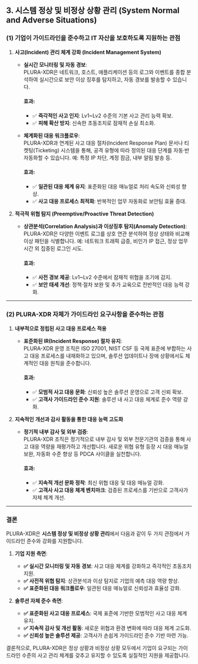 ## **3. 시스템 정상 및 비정상 상황 관리** (System Normal and Adverse Situations)

### (1) 기업이 가이드라인을 준수하고 IT 자산을 보호하도록 지원하는 관점

1. **사고(Incident) 관리 체계 강화 (Incident Management System)**  
   - **실시간 모니터링 및 자동 경보**:  
     PLURA-XDR은 네트워크, 호스트, 애플리케이션 등의 로그와 이벤트를 종합 분석하여 실시간으로 보안 이상 징후를 탐지하고, 자동 경보를 발송할 수 있습니다.  
     
     #### 효과:
     - ✅ **즉각적인 사고 인지**: Lv1~Lv2 수준의 기본 사고 관리 능력 확보.  
     - ✅ **피해 확산 방지**: 신속한 초동조치로 잠재적 손실 최소화.  

   - **체계화된 대응 워크플로우**:  
     PLURA-XDR과 연계된 사고 대응 절차(Incident Response Plan) 문서나 티켓팅(Ticketing) 시스템을 통해, 공격 유형에 따라 정의된 대응 단계를 자동·반자동화할 수 있습니다. 예: 특정 IP 차단, 계정 잠금, 내부 알림 발송 등.  
     
     #### 효과:
     - ✅ **일관된 대응 체계 유지**: 표준화된 대응 매뉴얼로 처리 속도와 신뢰성 향상.  
     - ✅ **사고 대응 프로세스 최적화**: 반복적인 업무 자동화로 보안팀 효율 증대.  

2. **적극적 위협 탐지 (Preemptive/Proactive Threat Detection)**  
   - **상관분석(Correlation Analysis)과 이상징후 탐지(Anomaly Detection)**:  
     PLURA-XDR은 다양한 이벤트 로그를 상호 연관 분석하여 정상 상태와 비교해 이상 패턴을 식별합니다. 예: 네트워크 트래픽 급증, 비인가 IP 접근, 정상 업무시간 외 집중된 로그인 시도.  
     
     #### 효과:
     - ✅ **사전 경보 제공**: Lv1~Lv2 수준에서 잠재적 위협을 조기에 감지.  
     - ✅ **보안 태세 개선**: 정책·절차 보완 및 추가 교육으로 전반적인 대응 능력 강화.  

---

### (2) PLURA-XDR 자체가 가이드라인 요구사항을 준수하는 관점

1. **내부적으로 정립된 사고 대응 프로세스 적용**  
   - **표준화된 IR(Incident Response) 절차 유지**:  
     PLURA-XDR 운영 조직은 ISO 27001, NIST CSF 등 국제 표준에 부합하는 사고 대응 프로세스를 내재화하고 있으며, 솔루션 업데이트나 장애 상황에서도 체계적인 대응 원칙을 준수합니다.  
     
     #### 효과:
     - ✅ **모범적 사고 대응 문화**: 신뢰성 높은 솔루션 운영으로 고객 신뢰 확보.  
     - ✅ **고객사 가이드라인 준수 지원**: 솔루션 내 사고 대응 체계로 준수 역량 강화.  

2. **지속적인 개선과 감사 활동을 통한 대응 능력 고도화**  
   - **정기적 내부 감사 및 외부 검증**:  
     PLURA-XDR 조직은 정기적으로 내부 감사 및 외부 전문기관의 검증을 통해 사고 대응 역량을 재평가하고 개선합니다. 새로운 위협 유형 등장 시 대응 매뉴얼 보완, 자동화 수준 향상 등 PDCA 사이클을 실천합니다.  
     
     #### 효과:
     - ✅ **지속적 개선 문화 정착**: 최신 위협 대응 및 대응 매뉴얼 강화.  
     - ✅ **고객사 사고 대응 체계 벤치마크**: 검증된 프로세스를 기반으로 고객사가 자체 체계 개선.  

---

### 결론

PLURA-XDR은 **시스템 정상 및 비정상 상황 관리**에서 다음과 같이 두 가지 관점에서 가이드라인 준수와 강화를 지원합니다.

1. **기업 지원 측면**:  
   - **✅ 실시간 모니터링 및 자동 경보**: 사고 대응 체계를 강화하고 즉각적인 초동조치 지원.  
   - **✅ 사전적 위협 탐지**: 상관분석과 이상 탐지로 기업의 예측 대응 역량 향상.  
   - **✅ 표준화된 대응 워크플로우**: 일관된 대응 매뉴얼로 신뢰성과 효율성 강화.

2. **솔루션 자체 준수 측면**:  
   - **✅ 표준화된 사고 대응 프로세스**: 국제 표준에 기반한 모범적인 사고 대응 체계 유지.  
   - **✅ 지속적 감사 및 개선 활동**: 새로운 위협과 환경 변화에 따라 대응 체계 고도화.  
   - **✅ 신뢰성 높은 솔루션 제공**: 고객사가 손쉽게 가이드라인 준수 기반 마련 가능.

결론적으로, PLURA-XDR은 정상 상황과 비정상 상황 모두에서 기업이 요구되는 가이드라인 수준의 사고 관리 체계를 갖추고 유지할 수 있도록 실질적인 지원을 제공합니다.
